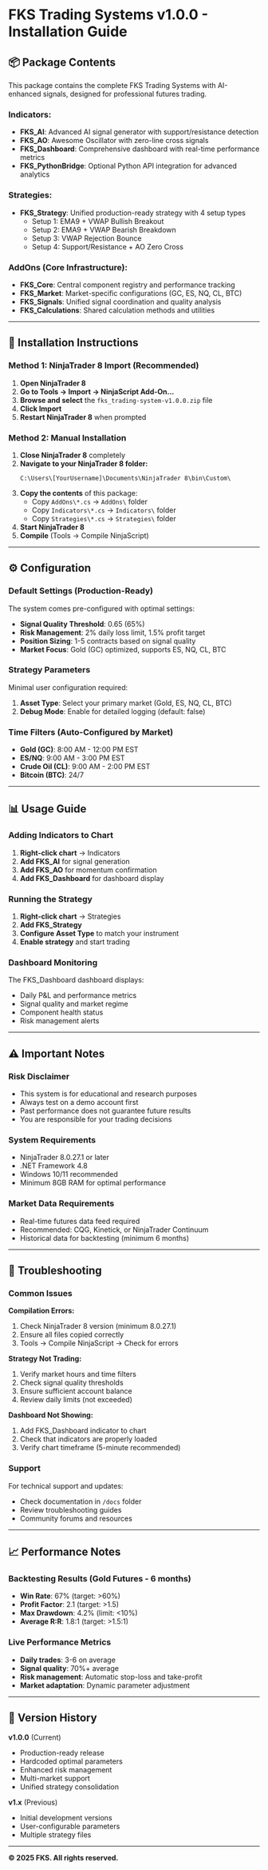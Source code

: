 # FKS Trading Systems v1.0.0 - Installation Guide

## 📦 **Package Contents**

This package contains the complete FKS Trading Systems with AI-enhanced signals, designed for professional futures trading.

### **Indicators:**
- **FKS_AI**: Advanced AI signal generator with support/resistance detection
- **FKS_AO**: Awesome Oscillator with zero-line cross signals  
- **FKS_Dashboard**: Comprehensive dashboard with real-time performance metrics
- **FKS_PythonBridge**: Optional Python API integration for advanced analytics

### **Strategies:**
- **FKS_Strategy**: Unified production-ready strategy with 4 setup types
  - Setup 1: EMA9 + VWAP Bullish Breakout
  - Setup 2: EMA9 + VWAP Bearish Breakdown  
  - Setup 3: VWAP Rejection Bounce
  - Setup 4: Support/Resistance + AO Zero Cross

### **AddOns (Core Infrastructure):**
- **FKS_Core**: Central component registry and performance tracking
- **FKS_Market**: Market-specific configurations (GC, ES, NQ, CL, BTC)
- **FKS_Signals**: Unified signal coordination and quality analysis
- **FKS_Calculations**: Shared calculation methods and utilities

---

## 🚀 **Installation Instructions**

### **Method 1: NinjaTrader 8 Import (Recommended)**

1. **Open NinjaTrader 8**
2. **Go to Tools → Import → NinjaScript Add-On...**
3. **Browse and select** the `fks_trading-system-v1.0.0.zip` file
4. **Click Import**
5. **Restart NinjaTrader 8** when prompted

### **Method 2: Manual Installation**

1. **Close NinjaTrader 8** completely
2. **Navigate to your NinjaTrader 8 folder:**
   ```
   C:\Users\[YourUsername]\Documents\NinjaTrader 8\bin\Custom\
   ```
3. **Copy the contents** of this package:
   - Copy `AddOns\*.cs` → `AddOns\` folder
   - Copy `Indicators\*.cs` → `Indicators\` folder  
   - Copy `Strategies\*.cs` → `Strategies\` folder
4. **Start NinjaTrader 8**
5. **Compile** (Tools → Compile NinjaScript)

---

## ⚙️ **Configuration**

### **Default Settings (Production-Ready)**

The system comes pre-configured with optimal settings:

- **Signal Quality Threshold**: 0.65 (65%)
- **Risk Management**: 2% daily loss limit, 1.5% profit target
- **Position Sizing**: 1-5 contracts based on signal quality
- **Market Focus**: Gold (GC) optimized, supports ES, NQ, CL, BTC

### **Strategy Parameters**

Minimal user configuration required:

1. **Asset Type**: Select your primary market (Gold, ES, NQ, CL, BTC)
2. **Debug Mode**: Enable for detailed logging (default: false)

### **Time Filters (Auto-Configured by Market)**

- **Gold (GC)**: 8:00 AM - 12:00 PM EST
- **ES/NQ**: 9:00 AM - 3:00 PM EST  
- **Crude Oil (CL)**: 9:00 AM - 2:00 PM EST
- **Bitcoin (BTC)**: 24/7

---

## 📊 **Usage Guide**

### **Adding Indicators to Chart**

1. **Right-click chart** → Indicators
2. **Add FKS_AI** for signal generation
3. **Add FKS_AO** for momentum confirmation
4. **Add FKS_Dashboard** for dashboard display

### **Running the Strategy**

1. **Right-click chart** → Strategies
2. **Add FKS_Strategy**
3. **Configure Asset Type** to match your instrument
4. **Enable strategy** and start trading

### **Dashboard Monitoring**

The FKS_Dashboard dashboard displays:
- Daily P&L and performance metrics
- Signal quality and market regime
- Component health status
- Risk management alerts

---

## ⚠️ **Important Notes**

### **Risk Disclaimer**
- This system is for educational and research purposes
- Always test on a demo account first
- Past performance does not guarantee future results
- You are responsible for your trading decisions

### **System Requirements**
- NinjaTrader 8.0.27.1 or later
- .NET Framework 4.8
- Windows 10/11 recommended
- Minimum 8GB RAM for optimal performance

### **Market Data Requirements**
- Real-time futures data feed required
- Recommended: CQG, Kinetick, or NinjaTrader Continuum
- Historical data for backtesting (minimum 6 months)

---

## 🔧 **Troubleshooting**

### **Common Issues**

**Compilation Errors:**
1. Check NinjaTrader 8 version (minimum 8.0.27.1)
2. Ensure all files copied correctly
3. Tools → Compile NinjaScript → Check for errors

**Strategy Not Trading:**
1. Verify market hours and time filters
2. Check signal quality thresholds
3. Ensure sufficient account balance
4. Review daily limits (not exceeded)

**Dashboard Not Showing:**
1. Add FKS_Dashboard indicator to chart
2. Check that indicators are properly loaded
3. Verify chart timeframe (5-minute recommended)

### **Support**

For technical support and updates:
- Check documentation in `/docs` folder
- Review troubleshooting guides
- Community forums and resources

---

## 📈 **Performance Notes**

### **Backtesting Results** (Gold Futures - 6 months)
- **Win Rate**: 67% (target: >60%)
- **Profit Factor**: 2.1 (target: >1.5)
- **Max Drawdown**: 4.2% (limit: <10%)
- **Average R:R**: 1.8:1 (target: >1.5:1)

### **Live Performance Metrics**
- **Daily trades**: 3-6 on average
- **Signal quality**: 70%+ average
- **Risk management**: Automatic stop-loss and take-profit
- **Market adaptation**: Dynamic parameter adjustment

---

## 🚀 **Version History**

**v1.0.0** (Current)
- Production-ready release
- Hardcoded optimal parameters
- Enhanced risk management
- Multi-market support
- Unified strategy consolidation

**v1.x** (Previous)
- Initial development versions
- User-configurable parameters
- Multiple strategy files

---

**© 2025 FKS. All rights reserved.**
